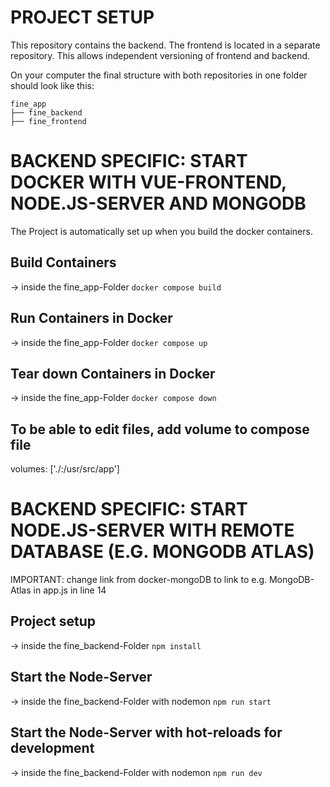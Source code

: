 # PROJECT SETUP
This repository contains the backend. The frontend is located in a separate repository. This allows independent versioning of frontend and backend.

On your computer the final structure with both repositories in one folder should look like this:
```	
fine_app
├── fine_backend
├── fine_frontend
```

# BACKEND SPECIFIC: START DOCKER WITH VUE-FRONTEND, NODE.JS-SERVER AND MONGODB
The Project is automatically set up when you build the docker containers.

## Build Containers
-> inside the fine_app-Folder
`docker compose build`

## Run Containers in Docker
-> inside the fine_app-Folder
`docker compose up`

## Tear down Containers in Docker
-> inside the fine_app-Folder
`docker compose down`

## To be able to edit files, add volume to compose file
volumes: ['./:/usr/src/app']

# BACKEND SPECIFIC: START NODE.JS-SERVER WITH REMOTE DATABASE (E.G. MONGODB ATLAS)

IMPORTANT: change link from docker-mongoDB to link to e.g. MongoDB-Atlas in app.js in line 14

## Project setup 
-> inside the fine_backend-Folder
`npm install`

## Start the Node-Server
-> inside the fine_backend-Folder with nodemon
`npm run start`

## Start the Node-Server with hot-reloads for development
-> inside the fine_backend-Folder with nodemon
`npm run dev`

